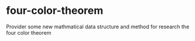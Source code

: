 # four-color-theorem
Provider some new mathmatical data structure and method for research the four color theorem
